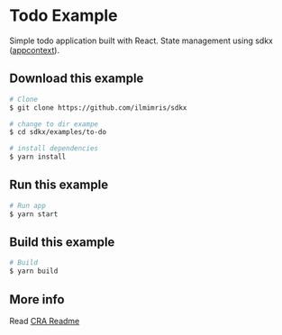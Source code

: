 # Todo Example
Simple todo application built with React. State management using sdkx ([appcontext](../../src/appcontext.js)).

## Download this example
```bash
# Clone
$ git clone https://github.com/ilmimris/sdkx

# change to dir exampe
$ cd sdkx/examples/to-do

# install dependencies
$ yarn install
```

## Run this example

```bash
# Run app
$ yarn start
```

## Build this example

```bash
# Build
$ yarn build
```

## More info
Read [CRA Readme](./CRA.md)